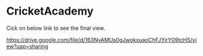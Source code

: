# CricketAcademy

Cick on below link to see the final view.

https://drive.google.com/file/d/163NyAMUs0gJwokxuaoChFJYirY09tcHS/view?usp=sharing
